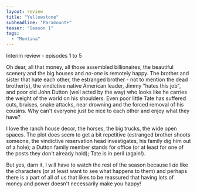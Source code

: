 ```yaml
---
layout: review
title: "Yellowstone"
subheadline: "Paramount+"
teaser: "Season 1"
tags:
  - "Montana"
---
```


Interim review - episodes 1 to 5

Oh dear, all that money, all those assembled billionaires, the beautiful
scenery and the big houses and *no-one* is remotely happy. The brother and
sister that hate each other, the estranged brother - not to mention the dead
brother(s), the vindictive native American leader, Jimmy "hates this job", and
poor old John Dutton (well acted by the way) who looks like he carries the
weight of the world on his shoulders. Even poor little Tate has suffered cuts,
bruises, snake attacks, near drowning and the forced removal of his cousins.
Why can't everyone just be nice to each other and enjoy what they have?

I love the ranch house decor, the horses, the big trucks, the wide open spaces. The plot
does seem to get a bit repetitive (estranged brother shoots someone, the
vindictive reservation head investigates, his family dig him out of a hole); a
Dutton family member stands for office (or at least for one of the posts they
don't already hold); Tate is in peril (again!).

But yes, darn it, I will have to watch the rest of the season because I *do* like
the characters (or at least want to see what happens to them) and perhaps
there is a part of all of us that likes to be reassured that having lots of
money and power doesn't necessarily make you happy!
